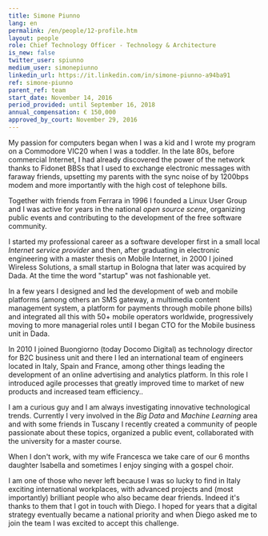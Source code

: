 ```yaml
---
title: Simone Piunno
lang: en
permalink: /en/people/12-profile.htm
layout: people
role: Chief Technology Officer - Technology & Architecture
is_new: false
twitter_user: spiunno
medium_user: simonepiunno
linkedin_url: https://it.linkedin.com/in/simone-piunno-a94ba91
ref: simone-piunno
parent_ref: team
start_date: November 14, 2016
period_provided: until September 16, 2018
annual_compensation: € 150,000
approved_by_court: November 29, 2016
---
```

My passion for computers began when I was a kid and I wrote my program on a Commodore VIC20 when I was a toddler.   In the late 80s, before commercial Internet, I had already discovered the power of the network thanks to Fidonet BBSs that I used to exchange electronic messages with faraway friends, upsetting my parents with the sync noise of by 1200bps modem and more importantly with the high cost of telephone bills.

Together with friends from Ferrara in 1996 I founded a Linux User Group and I was active for years in the national *open source scene*, organizing public events and contributing to the development of the free software community.

I started my professional career as a software developer first in a small local *Internet service provider* and then, after graduating in electronic engineering with a master thesis on Mobile Internet, in 2000 I joined Wireless Solutions, a small startup in Bologna that later was acquired by Dada.  At the time the word "startup" was not fashionable yet.

In a few years I designed and led the development of web and mobile platforms (among others an SMS gateway, a multimedia content management system, a platform for payments through mobile phone bills) and integrated all this with 50+ mobile operators worldwide, progressively moving to more managerial roles until I began CTO for the Mobile business unit in Dada.

In 2010 I joined Buongiorno (today Docomo Digital) as technology director for B2C business unit and there I led an international team of engineers located in Italy, Spain and France, among other things leading the development of an online advertising and analytics platform.  In this role I introduced agile processes that greatly improved time to market of new products and increased team efficiency..

I am a curious guy and I am always investigating innovative technological trends. Currently I very involved in the *Big Data* and *Machine Learning* area and with some friends in Tuscany I recently created a community of people passionate about these topics, organized a public event, collaborated with the university for a master course.

When I don't work, with my wife Francesca we take care of our 6 months daughter Isabella and sometimes I enjoy singing with a gospel choir.

I am one of those who never left because I was so lucky to find in Italy exciting international workplaces, with advanced projects and (most importantly) brilliant people who also became dear friends.   Indeed it's thanks to them that I got in touch with Diego. I hoped for years that a digital strategy eventually became a national priority and when Diego asked me to join the team I was excited to accept this challenge.

